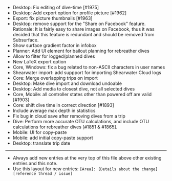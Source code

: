 - Desktop: Fix editing of dive-time [#1975]
- Desktop: Add export option for profile picture [#1962]
- Export: fix picture thumbnails [#1963]
- Desktop: remove support for the "Share on Facebook" feature.
  Rationale: It is fairly easy to share images on Facebook, thus it was decided
  that this feature is redundant and should be removed from Subsurface.
- Show surface gradient factor in infobox
- Planner: Add UI element for bailout planning for rebreather dives
- Allow to filter for logged/planned dives
- New LaTeX export option
- Core, Windows: fix a bug related to non-ASCII characters in user names
- Shearwater import: add suppport for importing Shearwater Cloud logs
- Core: Merge overlapping trips on import
- Desktop: Make dive import and download undoable
- Desktop: Add media to closest dive, not all selected dives
- Core, Mobile: all controller states other than powered off are valid [#1903]
- Core: shift dive time in correct direction [#1893]
- Include average max depth in statistics
- Fix bug in cloud save after removing dives from a trip
- Dive: Perform more accurate OTU calculations, and include
  OTU calculations for rebreather dives [#1851 & #1865].
- Mobile: UI for copy-paste
- Mobile: add initial copy-paste support
- Desktop: translate trip date
---
* Always add new entries at the very top of this file above other existing entries and this note.
* Use this layout for new entries: `[Area]: [Details about the change] [reference thread / issue]`
